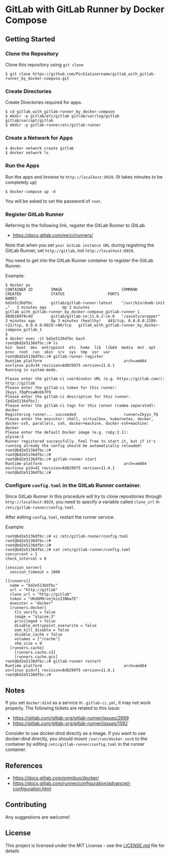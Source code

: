 # GitLab with GitLab Runner by Docker Compose


## Getting Started

### Clone the Repository

Clone this repository using `git clone`

```
$ git clone https://github.com/Pick1a1username/gitlab_with_gitlab-runner_by_docker-compose.git
```

### Create Directories

Create Directories required for apps.

```
$ cd gitlab_with_gitlab-runner_by_docker-compose
$ mkdir -p gitlab/etc/gitlab gitlab/var/log/gitlab gitlab/var/opt/gitlab
$ mkdir -p gitlab-runner/etc/gitlab-runner
```


### Create a Network for Apps

```
$ docker network create gitlab
$ docker network ls
```


### Run the Apps

Run the apps and browse to `http://localhost:8929`.
(It takes minutes to be completely up)

```
$ docker-compose up -d
```

You will be asked to set the password of `root`.


### Register GitLab Runner

Referring to the following link, register the GitLab Runner to GitLab.

* https://docs.gitlab.com/ee/ci/runners/

Note that when you set `your GitLab instance URL` during registring the GitLab Runner, set `http://gitlab`, not `http://localhost:8929`.

You need to get into the GitLab Runner container to register the GitLab Runner.

Example:

```
$ docker ps
CONTAINER ID        IMAGE                          COMMAND                  CREATED             STATUS                   PORTS                                                 NAMES
bd2e5136dfbc        gitlab/gitlab-runner:latest    "/usr/bin/dumb-init …"   3 minutes ago       Up 3 minutes                                                                   gitlab_with_gitlab-runner_by_docker-compose_gitlab-runner_1
d8d6189f8c4d        gitlab/gitlab-ce:11.6.2-ce.0   "/assets/wrapper"        3 minutes ago       Up 3 minutes (healthy)   443/tcp, 0.0.0.0:2289->22/tcp, 0.0.0.0:8929->80/tcp   gitlab_with_gitlab-runner_by_docker-compose_gitlab_1
$
$ docker exec -it bd2e5136dfbc bash
root@bd2e5136dfbc:/# ls
bin  boot  dev  entrypoint  etc  home  lib  lib64  media  mnt  opt  proc  root  run  sbin  srv  sys  tmp  usr  var
root@bd2e5136dfbc:/# gitlab-runner register
Runtime platform                                    arch=amd64 os=linux pid=34 revision=8d829975 version=11.6.1
Running in system-mode.

Please enter the gitlab-ci coordinator URL (e.g. https://gitlab.com/):
http://gitlab
Please enter the gitlab-ci token for this runner:
2kyys_7QqPnswWvbb7F9
Please enter the gitlab-ci description for this runner:
[bd2e5136dfbc]:
Please enter the gitlab-ci tags for this runner (comma separated):
docker
Registering runner... succeeded                     runner=2kyys_7Q
Please enter the executor: shell, virtualbox, kubernetes, docker, docker-ssh, parallels, ssh, docker+machine, docker-ssh+machine:
docker
Please enter the default Docker image (e.g. ruby:2.1):
alpine:3
Runner registered successfully. Feel free to start it, but if it's running already the config should be automatically reloaded!
root@bd2e5136dfbc:/#
root@bd2e5136dfbc:/#
root@bd2e5136dfbc:/# gitlab-runner start
Runtime platform                                    arch=amd64 os=linux pid=42 revision=8d829975 version=11.6.1
root@bd2e5136dfbc:/#
```


### Configure `config.toml` in the GitLab Runner container.

Since GitLab Runner in this procedure will try to clone repositories through `http://localhost:8929`, you need to specify a variable called `clone_url` in `/etc/gitlab-runner/config.toml`.

After editing `config.toml`, restart the runner service.

Example:

```
root@bd2e5136dfbc:/# vi /etc/gitlab-runner/config.toml
root@bd2e5136dfbc:/#
root@bd2e5136dfbc:/#
root@bd2e5136dfbc:/# cat /etc/gitlab-runner/config.toml
concurrent = 1
check_interval = 0

[session_server]
  session_timeout = 1800

[[runners]]
  name = "bd2e5136dfbc"
  url = "http://gitlab"
  clone_url = "http://gitlab"
  token = "UKdGM9rvejkzx31NbwfE"
  executor = "docker"
  [runners.docker]
    tls_verify = false
    image = "alpine:3"
    privileged = false
    disable_entrypoint_overwrite = false
    oom_kill_disable = false
    disable_cache = false
    volumes = ["/cache"]
    shm_size = 0
  [runners.cache]
    [runners.cache.s3]
    [runners.cache.gcs]
root@bd2e5136dfbc:/# gitlab-runner restart
Runtime platform                                    arch=amd64 os=linux pid=71 revision=8d829975 version=11.6.1
root@bd2e5136dfbc:/#
```

## Notes

If you set `docker:dind` as a service in `.gitlab-ci.yml`, it may not work properly.
The following tickets are related to this issue:

* https://gitlab.com/gitlab-org/gitlab-runner/issues/2699
* https://gitlab.com/gitlab-org/gitlab-runner/issues/1592

Consider to use docker:dind directly as a image. If you want to use docker:dind directly, you should mount `/var/run/docker.sock` to the container by editing `/etc/gitlab-runner/config.toml` in the runner container.


## References

* https://docs.gitlab.com/omnibus/docker/
* https://docs.gitlab.com/runner/configuration/advanced-configuration.html


## Contributing

Any suggestions are welcome!


## License

This project is licensed under the MIT License - see the [LICENSE.md](LICENSE.md) file for details
